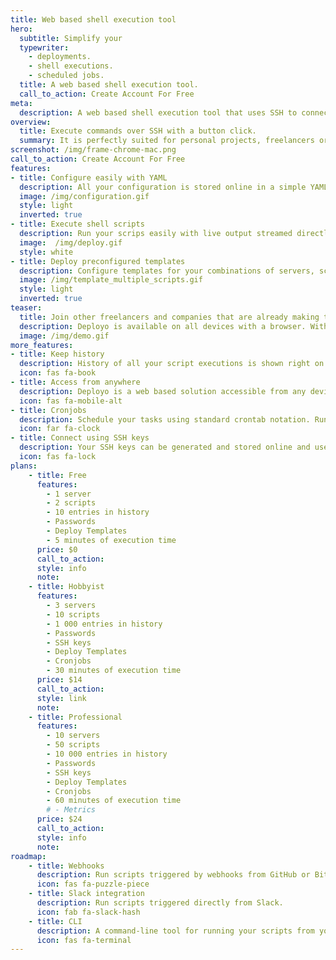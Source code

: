 ```yaml
---
title: Web based shell execution tool
hero:
  subtitle: Simplify your
  typewriter:
    - deployments.
    - shell executions.
    - scheduled jobs.
  title: A web based shell execution tool.
  call_to_action: Create Account For Free
meta:
  description: A web based shell execution tool that uses SSH to connect to your servers. Simplify your deployments or remote shell executions.
overview:
  title: Execute commands over SSH with a button click.
  summary: It is perfectly suited for personal projects, freelancers or small companies looking to speed up their remote tasks.
screenshot: /img/frame-chrome-mac.png
call_to_action: Create Account For Free
features:
- title: Configure easily with YAML
  description: All your configuration is stored online in a simple YAML file. Easily edit with syntax highlighting.
  image: /img/configuration.gif
  style: light
  inverted: true
- title: Execute shell scripts
  description: Run your scrips easily with live output streamed directly from your server. You can configure multiple servers and multiple scripts.
  image:  /img/deploy.gif
  style: white
- title: Deploy preconfigured templates
  description: Configure templates for your combinations of servers, scripts and variables that you execute most often.
  image: /img/template_multiple_scripts.gif
  style: light
  inverted: true
teaser:
  title: Join other freelancers and companies that are already making their life simpler.
  description: Deployo is available on all devices with a browser. With your configuration safely stored online you are able to deploy your software or setup servers easily and conveniently.
  image: /img/demo.gif
more_features:
- title: Keep history
  description: History of all your script executions is shown right on your dashboard. You can access old executions and execute again the same script with same parameters with ease.
  icon: fas fa-book
- title: Access from anywhere
  description: Deployo is a web based solution accessible from any device with a browser. So desktop, tablet or mobile, it is at your fingertips.
  icon: fas fa-mobile-alt
- title: Cronjobs
  description: Schedule your tasks using standard crontab notation. Run your scripts in configured intervals. You can see cronjobs in history and preview the output like with any other execution.
  icon: far fa-clock
- title: Connect using SSH keys
  description: Your SSH keys can be generated and stored online and used everytime you acces your server. Have a private key already? Just upload it!
  icon: fas fa-lock
plans:
    - title: Free
      features:
        - 1 server
        - 2 scripts
        - 10 entries in history
        - Passwords
        - Deploy Templates
        - 5 minutes of execution time
      price: $0
      call_to_action: 
      style: info
      note: 
    - title: Hobbyist
      features:
        - 3 servers
        - 10 scripts
        - 1 000 entries in history
        - Passwords
        - SSH keys
        - Deploy Templates
        - Cronjobs
        - 30 minutes of execution time
      price: $14
      call_to_action: 
      style: link
      note: 
    - title: Professional
      features:
        - 10 servers
        - 50 scripts
        - 10 000 entries in history
        - Passwords
        - SSH keys
        - Deploy Templates
        - Cronjobs
        - 60 minutes of execution time
        # - Metrics
      price: $24
      call_to_action: 
      style: info
      note: 
roadmap:
    - title: Webhooks
      description: Run scripts triggered by webhooks from GitHub or Bitbucket.
      icon: fas fa-puzzle-piece
    - title: Slack integration
      description: Run scripts triggered directly from Slack.
      icon: fab fa-slack-hash
    - title: CLI
      description: A command-line tool for running your scripts from your terminal.
      icon: fas fa-terminal
---
```

